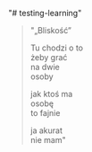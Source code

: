 "# testing-learning" 

> "„Bliskość”  
> 
> Tu chodzi o to  
> żeby grać  
> na dwie  
> osoby  
>   
> jak ktoś ma  
> osobę  
> to fajnie  
>   
> ja akurat  
> nie mam"  
